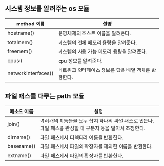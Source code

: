 ## 시스템 정보를 알려주는 os 모듈

|method 이름|설명|
|-----|---|
|hostname()|운영체제의 호스트 이름을 알려준다.|
|totalmem()|시스템의 전체 메모리 용량을 알려준다.|
|freemem()|시스템의 사용 가능 메모리 용량을 알려준다.|
|cpus()|cpu 정보를 알려준다.|
|networkInterfaces()|네트워크 인터페이스 정보를 담은 배열 객체를 반환한다.|

## 파일 패스를 다루는 path 모듈

|메소드 이름|설명|
|-----|---|
|join()|여러개의 이름들을 모두 합쳐 하나의 파일 패스로 만든다. 파일 패스를 완성할 때 구분자 등을 알아서 조정한다.|
|dirname()|파일 패스에서 디렉터리 이름을 반환한다.|
|basename()|파일 패스에서 파일의 확장자를 제외한 이름을 반환한다.|
|extname()|파일 패스에서 파일의 확장자를 반환한다.|